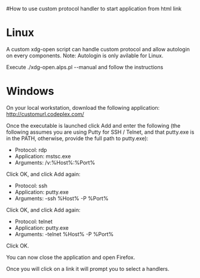 #How to use custom protocol handler to start application from html link

# Linux #
A custom xdg-open script can handle custom protocol and allow autologin on every components.
Note: Autologin is only avilable for Linux.

Execute ./xdg-open.alps.pl  --manual and follow the instructions

# Windows #
On your local workstation, download the following application:
http://customurl.codeplex.com/

Once the executable is launched click Add and enter the following (the following assumes you are using Putty for SSH / Telnet, and that putty.exe is in the PATH, otherwise, provide the full path to putty.exe):

  * Protocol: rdp
  * Application: mstsc.exe
  * Arguments: /v:%Host%:%Port%

Click OK, and click Add again:

  * Protocol: ssh
  * Application: putty.exe
  * Arguments: -ssh %Host% -P %Port%

Click OK, and click Add again:

  * Protocol: telnet
  * Application: putty.exe
  * Arguments: -telnet %Host% -P %Port%

Click OK.

You can now close the application and open Firefox.

Once you will click on a link it will prompt you to select a handlers.
